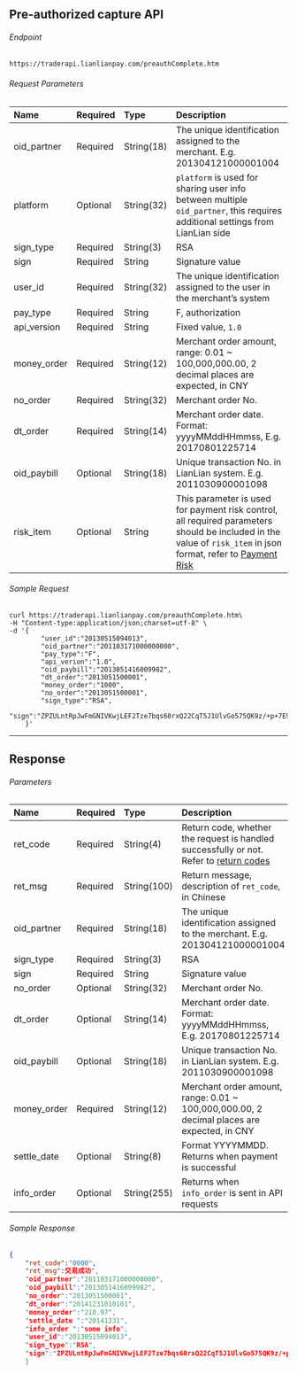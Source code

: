 ## Pre-authorized capture API

###### Endpoint

```html
https://traderapi.lianlianpay.com/preauthComplete.htm
```


###### Request Parameters

|Name|Required|Type|Description|
|:---|:---|:---|:---|
|oid_partner|Required|String(18)|The unique identification assigned to the merchant. E.g. 201304121000001004|
|platform|Optional|String(32)| ```platform``` is used for sharing user info between multiple ```oid_partner```, this requires additional settings from LianLian side|
|sign_type|Required|String(3)|RSA |
|sign|Required|String|Signature value|
|user_id|Required|String(32)|The unique identification assigned to the user in the merchant’s system|
|pay_type|Required|String|F, authorization|
|api_version|Required|String|Fixed value, ```1.0```|
|money_order|Required|String(12)|Merchant order amount, range: 0.01 ~ 100,000,000.00, 2 decimal places are expected, in CNY|
|no_order|Required|String(32)|Merchant order No.|
|dt_order|Required|String(14)|Merchant order date. Format: yyyyMMddHHmmss, E.g. 20170801225714|
|oid_paybill|Optional|String(18)|Unique transaction No. in LianLian system. E.g. 2011030900001098|
|risk_item|Optional|String| This parameter is used for payment risk control, all required parameters should be included in the value of ```risk_item``` in json format, refer to [Payment Risk](payment_risk_item.md)| 


###### Sample Request

```curl
curl https://traderapi.lianlianpay.com/preauthComplete.htm\
-H "Content-type:application/json;charset=utf-8" \
-d '{   
        "user_id":"20130515094013",
        "oid_partner":"201103171000000000",
		"pay_type":"F",
		"api_verion":"1.0",
		"oid_paybill":"2013051416009982",
		"dt_order":"2013051500001",
		"money_order":"1000",
    	"no_order":"2013051500001",
    	"sign_type":"RSA",
    	"sign":"ZPZULntRpJwFmGNIVKwjLEF2Tze7bqs60rxQ22CqT5J1UlvGo575QK9z/+p+7E9cOoRoWzqR6xHZ6WVv3dloyGKDR0btvrdqPgUAoeaX/YOWzTh00vwcQ+HBtXE+vPTfAqjCTxiiSJEOY7ATCF1q7iP3sfQxhS0nDUug1LP3OLk="
    }'
```

***
## Response

###### Parameters

|Name|Required|Type|Description|
|:---|:---|:---|:---|
|ret_code|Required|String(4)|Return code, whether the request is handled successfully or not. Refer to [return codes](return_code.md)|
|ret_msg|Required|String(100)|Return message, description of ```ret_code```, in Chinese |
|oid_partner|Required|String(18)|The unique identification assigned to the merchant. E.g. 201304121000001004|
|sign_type|Required|String(3)|RSA |
|sign|Required|String|Signature value|
|no_order|Optional|String(32)|Merchant order No.|
|dt_order|Optional|String(14)|Merchant order date. Format: yyyyMMddHHmmss, E.g. 20170801225714|
|oid_paybill|Optional|String(18)|Unique transaction No. in LianLian system. E.g. 2011030900001098|
|money_order|Required|String(12)|Merchant order amount, range: 0.01 ~ 100,000,000.00, 2 decimal places are expected, in CNY|
|settle_date|Optional|String(8)| Format YYYYMMDD. Returns when payment is successful|
|info_order|Optional|String(255)| Returns when ```info_order``` is sent in API requests|


###### Sample Response

```json
{
	"ret_code":"0000",
	"ret_msg":交易成功",
	"oid_partner":"201103171000000000",
	"oid_paybill":"2013051416009982",
	"no_order":"2013051500001",
	"dt_order":"20141231010101",
	"money_order":"210.97",
	"settle_date ":"20141231",
	"info_order ":"some info",
	"user_id":"20130515094013",
	"sign_type":"RSA",
	"sign":"ZPZULntRpJwFmGNIVKwjLEF2Tze7bqs60rxQ22CqT5J1UlvGo575QK9z/+p+7E9cOoRoWzqR6xHZ6WVv3dloyGKDR0btvrdqPgUAoeaX/YOWzTh00vwcQ+HBtXE+vPTfAqjCTxiiSJEOY7ATCF1q7iP3sfQxhS0nDUug1LP3OLk="
	}
```